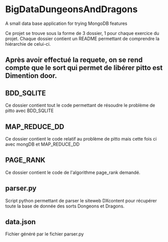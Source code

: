 # BigDataDungeonsAndDragons
A small data base application for trying MongoDB features

Ce projet se trouve sous la forme de 3 dossier, 1 pour chaque exercice du projet.
Chaque dossier contient un README permettant de comprendre la hiérarchie de celui-ci.

## Après avoir effectué la requete, on se rend compte que le sort qui permet de libérer pitto est Dimention door.

BDD_SQLITE
----------
Ce dossier contient tout le code permettant de résoudre le problème de pitto avec BDD_SQLITE

MAP_REDUCE_DD
-------------
Ce dossier contient le code relatif au problème de pitto mais cette fois ci avec mongDB et MAP_REDUCE_DD

PAGE_RANK
---------
Ce dossier contient le code de l'algorithme page_rank demandé.

parser.py
---------
Script python permettant de parser le siteweb DXcontent pour récupérer toute la base de donnée des sorts Dongeons et Dragons.

data.json
---------
Fichier généré par le fichier parser.py

